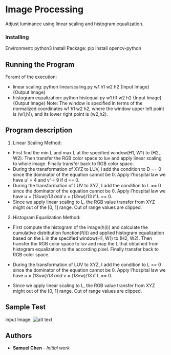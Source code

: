 # Image Processing

Adjust luminance using linear scaling and histogram equalization.

### Installing

Environment: python3
Install Package: pip install opencv-python

## Running the Program

Foramt of the execution: 
- linear scaling: python linearscaling.py w1 h1 w2 h2 {Input Image} {Output Image}
- histogram equalization: python histequal.py w1 h1 w2 h2 {Input Image} {Output Image}
Note: The window is specified in terms of the normalized coordinates w1 h1 w2 h2, where the window
upper left point is (w1,h1), and its lower right point is (w2,h2).

## Program description
1. Linear Scaling Method:
- First find the min L and max L at the specified window(H1, W1) to (H2, W2).
Then transfer the RGB color space to luv and apply linear scaling to whole image. 
Finally transfer back to RGB color space.
- During the transformation of XYZ to LUV, I add the condition to D == 0 since the dominator of the equation cannot be 0. Apply l'hospital law we have u’ = 4 and v’ = 9 if d == 0.
- During the transformation of LUV to XYZ, I add the condition to L == 0 since the dominator of the equation cannot be 0. Apply l'hospital law we have u = (13*uw)/13 and v = (13*vw)/13 if L == 0.
- Since we apply linear scaling to L, the RGB value transfer from XYZ might out of the [0, 1] range.
Out of range values are clipped. 

2. Histogram Equalization Method:
- First compute the histogram of the image(h(i)) and calculate the cumulative distribution function(f(i)) and applied histogram equalization based on the L in the specified window(H1, W1) to (H2, W2).
Then transfer the RGB color space to luv and map the L that obtained from histogram equalization to the according pixel.
Finally transfer back to RGB color space.

- During the transformation of LUV to XYZ, I add the condition to L == 0 since the dominator of the equation cannot be 0. Apply l'hospital law we have u = (13*uw)/13 and v = (13*vw)/13 if L == 0.

- Since we apply linear scaling to L, the RGB value transfer from XYZ might out of the [0, 1] range.
Out of range values are clipped. 

## Sample Test
Input Image: ![alt text](https://raw.https://github.com/samuel5qqq/-Image-Processing/blob/master/Sample%20Test/fruits.jpg)


## Authors

* **Samuel Chen** - *Initial work*



